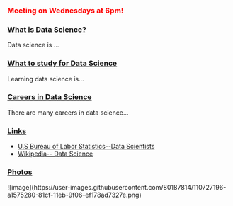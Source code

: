 
<h3 style="color:red;">Meeting on Wednesdays at 6pm!</h3>

   <div id="accordion">
   <h3><a href="#"> What is Data Science? </a></h3>
     <div>Data science is ... </div>
   <h3><a href="#">What to study for Data Science</a></h3>
     <div>Learning data science is... </div>
   <h3><a href="#">Careers in Data Science</a></h3>
     <div>There are many careers in data science... </div>
   <h3> <a href="#">Links</a> </h3>
  <div><ul>
 <li><a href="https://www.bls.gov/oes/current/oes152098.htm">U.S Bureau of Labor Statistics--Data Scientists</a>
   <li><a href="https://en.wikipedia.org/wiki/Data_science">Wikipedia-- Data Science</a>
     </ul></div>
   <h3><a href="#">Photos</a></h3>
 <div>     ![image](https://user-images.githubusercontent.com/80187814/110727196-a1575280-81cf-11eb-9f06-ef178ad7327e.png) </div>
  
   
  
  
  
  
  <script src="https://code.jquery.com/jquery-3.6.0.js" integrity="sha256-H+K7U5CnXl1h5ywQfKtSj8PCmoN9aaq30gDh27Xc0jk=" crossorigin="anonymous"></script>
<script src="https://code.jquery.com/ui/1.12.1/jquery-ui.js" integrity="sha256-T0Vest3yCU7pafRw9r+settMBX6JkKN06dqBnpQ8d30=" crossorigin="anonymous"></script>
<script>
 $(document).ready( () => {
   $("#accordion").accordion( {
     event: "click",
     heightStyle:"content",
     collapsible: true
 
 } );
 
 });
 
 </script>
   
 
